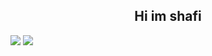 <h2 align="center">
 Hi im shafi
</h2>

<!-- **shafschwd/shafschwd** is a ✨ _special_ ✨ repository because its `README.md` (this file) appears on your GitHub profile.

Here are some ideas to get you started:

- 🔭 I’m currently working on ...
- 🌱 I’m currently learning ...
- 👯 I’m looking to collaborate on ...
- 🤔 I’m looking for help with ...
- 💬 Ask me about ...
- 📫 How to reach me: ...
- 😄 Pronouns: ...
- ⚡ Fun fact: ...
 -->
<img src="https://github-readme-stats-pxu20b6jy-shafschwd.vercel.app/api?username=shafschwd&show_icons=true&theme=gotham" />
<img src="https://github-readme-stats-pxu20b6jy-shafschwd.vercel.app/api/top-langs/?username=shafschwd&layout=compact&show_icons=true&theme=gotham" />
